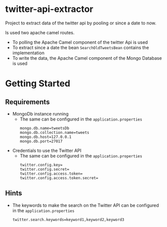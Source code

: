 # twitter-api-extractor

Project to extract data of the twitter api by pooling or since a date to now.

Is used two apache camel routes.

* To polling the Apache Camel component of the twitter Api is used
* To extract since a date the bean `SearchOldTweetsBean` contains the implementation
* To write the data, the Apache Camel component of the Mongo Database is used

# Getting Started

## Requirements

* MongoDb instance running
    * The same can be configured in the `application.properties`
        ```
        mongo.db.name=tweetsDb
        mongo.db.collection.name=tweets
        mongo.db.host=127.0.0.1
        mongo.db.port=27017
        ```
* Credentials to use the Twitter API
    * The same can be configured in the `application.properties`
        ```
        twitter.config.key=
        twitter.config.secret=
        twitter.config.access.token=
        twitter.config.access.token.secret=
        ```
        
## Hints

* The keywords to make the search on the Twitter API can be configured in the `application.properties`
    ```
    twitter.search.keywords=keyword1,keyword2,keyword3
    ```